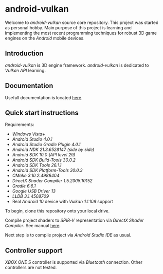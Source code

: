 # android-vulkan

Welcome to _android-vulkan_ source core repository. This project was started as personal hobby. Main purpose of this project is learning and implementing the most recent programming techniques for robust 3D game engines on the _Android_ mobile devices.

## Introduction

_android-vulkan_ is 3D engine framework. _android-vulkan_ is dedicated to _Vulkan API_ learning.

## Documentation

Usefull documentation is located [here](docs/documentation.md).

## Quick start instructions

Requirements:

* _Windows Vista_+
* _Android Studio 4.0.1_
* _Android Studio Gradle Plugin 4.0.1_
* _Android NDK 21.3.6528147 (side by side)_
* _Android SDK 10.0 (API level 29)_
* _Android SDK Build-Tools 30.0.2_
* _Android SDK Tools 26.1.1_
* _Android SDK Platform-Tools 30.0.3_
* _CMake 3.10.2.4988404_
* _DirectX Shader Compiler 1.5.2005.10152_
* _Gradle 6.6.1_
* _Google USB Driver 13_
* _LLDB 3.1.4508709_
* Real _Android 10_ device with _Vulkan 1.1.108_ support

To begin, clone this repository onto your local drive.

Compile project shaders to _SPIR-V_ representation via _DirectX Shader Compiler_. See manual [here](docs/shader-compilation.md).

Next step is to compile project via _Android Studio IDE_ as usual.

## Controller support

_XBOX ONE S_ controller is supported via _Bluetooth_ connection. Other controllers are not tested.
